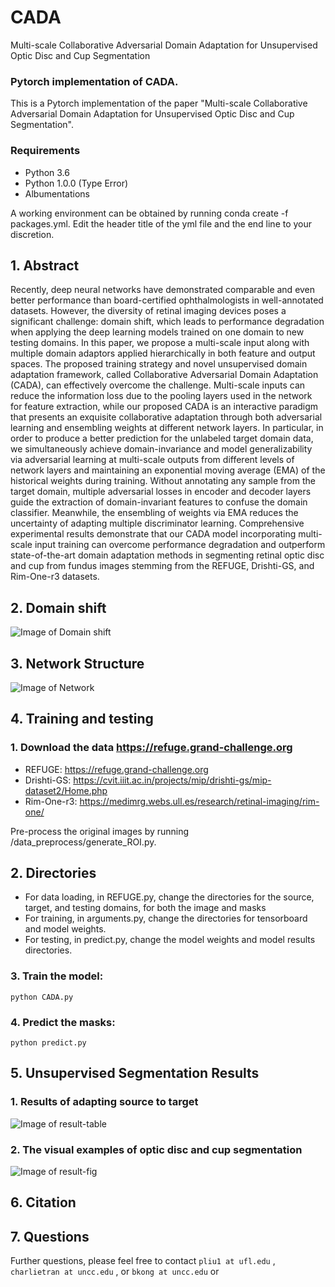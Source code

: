 # CADA
Multi-scale Collaborative Adversarial Domain Adaptation for Unsupervised Optic Disc and Cup Segmentation

### Pytorch implementation of CADA.

This is a Pytorch implementation of the paper "Multi-scale Collaborative Adversarial Domain Adaptation for Unsupervised Optic Disc and Cup Segmentation". 

### Requirements

* Python 3.6
* Python 1.0.0 (Type Error)
* Albumentations

A working environment can be obtained by running conda create -f packages.yml. Edit the header title of the yml file and the end line to your discretion.

## 1. Abstract

Recently, deep neural networks have demonstrated comparable and even better performance than 
board-certified ophthalmologists in well-annotated datasets. However, the diversity of retinal 
imaging devices poses a significant challenge: domain shift, which leads to performance 
degradation when applying the deep learning models trained on one domain to new testing 
domains. In this paper, we propose a multi-scale input along with multiple domain adaptors applied 
hierarchically in both feature and output spaces. The proposed training strategy and novel 
unsupervised domain adaptation framework, called Collaborative Adversarial Domain Adaptation 
(CADA), can effectively overcome the challenge. Multi-scale inputs can reduce the information 
loss due to the pooling layers used in the network for feature extraction, while our proposed CADA 
is an interactive paradigm that presents an exquisite collaborative adaptation through both 
adversarial learning and ensembling weights at different network layers. In particular, in order to 
produce a better prediction for the unlabeled target domain data, we simultaneously achieve 
domain-invariance and model generalizability via adversarial learning at multi-scale outputs from 
different levels of network layers and maintaining an exponential moving average (EMA) of the 
historical weights during training. Without annotating any sample from the target domain, multiple 
adversarial losses in encoder and decoder layers guide the extraction of domain-invariant features 
to confuse the domain classifier. Meanwhile, the ensembling of weights via EMA reduces the 
uncertainty of adapting multiple discriminator learning. Comprehensive experimental results 
demonstrate that our CADA model incorporating multi-scale input training can overcome 
performance degradation and outperform state-of-the-art domain adaptation methods in 
segmenting retinal optic disc and cup from fundus images stemming from the REFUGE, Drishti-GS, and Rim-One-r3 datasets.

## 2. Domain shift 

![Image of Domain shift](figures/datapics.PNG)

## 3. Network Structure
![Image of Network](figures/framework1.PNG)

 
## 4. Training and testing
### 1.  Download the data https://refuge.grand-challenge.org 
* REFUGE: https://refuge.grand-challenge.org
* Drishti-GS: https://cvit.iiit.ac.in/projects/mip/drishti-gs/mip-dataset2/Home.php
* Rim-One-r3: https://medimrg.webs.ull.es/research/retinal-imaging/rim-one/

Pre-process the original images by running /data_preprocess/generate_ROI.py. 

## 2. Directories
* For data loading, in REFUGE.py, change the directories for the source, target, and testing domains, for both the image and masks
* For training, in arguments.py, change the directories for tensorboard and model weights. 
* For testing, in predict.py, change the model weights and model results directories.

### 3. Train the model:
 
   ```shell
   python CADA.py
   ```
### 4. Predict the masks:

   ```shell
   python predict.py
   ```
## 5. Unsupervised Segmentation Results

### 1. Results of adapting source to target
![Image of result-table](figures/refugeresults.PNG)
 
 
### 2. The visual examples of optic disc and cup segmentation
![Image of result-fig](figures/ablation.PNG)

## 6. Citation

## 7. Questions

Further questions, please feel free to contact `pliu1 at ufl.edu` , `charlietran at uncc.edu` , or `bkong at uncc.edu` or 
